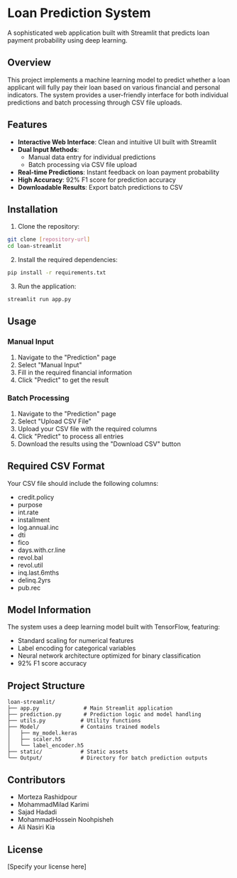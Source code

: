 # Loan Prediction System

A sophisticated web application built with Streamlit that predicts loan payment probability using deep learning.

## Overview

This project implements a machine learning model to predict whether a loan applicant will fully pay their loan based on various financial and personal indicators. The system provides a user-friendly interface for both individual predictions and batch processing through CSV file uploads.

## Features

- **Interactive Web Interface**: Clean and intuitive UI built with Streamlit
- **Dual Input Methods**:
  - Manual data entry for individual predictions
  - Batch processing via CSV file upload
- **Real-time Predictions**: Instant feedback on loan payment probability
- **High Accuracy**: 92% F1 score for prediction accuracy
- **Downloadable Results**: Export batch predictions to CSV

## Installation

1. Clone the repository:
```bash
git clone [repository-url]
cd loan-streamlit
```

2. Install the required dependencies:
```bash
pip install -r requirements.txt
```

3. Run the application:
```bash
streamlit run app.py
```

## Usage

### Manual Input
1. Navigate to the "Prediction" page
2. Select "Manual Input"
3. Fill in the required financial information
4. Click "Predict" to get the result

### Batch Processing
1. Navigate to the "Prediction" page
2. Select "Upload CSV File"
3. Upload your CSV file with the required columns
4. Click "Predict" to process all entries
5. Download the results using the "Download CSV" button

## Required CSV Format

Your CSV file should include the following columns:
- credit.policy
- purpose
- int.rate
- installment
- log.annual.inc
- dti
- fico
- days.with.cr.line
- revol.bal
- revol.util
- inq.last.6mths
- delinq.2yrs
- pub.rec

## Model Information

The system uses a deep learning model built with TensorFlow, featuring:
- Standard scaling for numerical features
- Label encoding for categorical variables
- Neural network architecture optimized for binary classification
- 92% F1 score accuracy

## Project Structure

```
loan-streamlit/
├── app.py              # Main Streamlit application
├── prediction.py       # Prediction logic and model handling
├── utils.py           # Utility functions
├── Model/             # Contains trained models
│   ├── my_model.keras
│   ├── scaler.h5
│   └── label_encoder.h5
├── static/            # Static assets
└── Output/            # Directory for batch prediction outputs
```

## Contributors

- Morteza Rashidpour
- MohammadMilad Karimi
- Sajad Hadadi
- MohammadHossein Noohpisheh
- Ali Nasiri Kia

## License

[Specify your license here] 